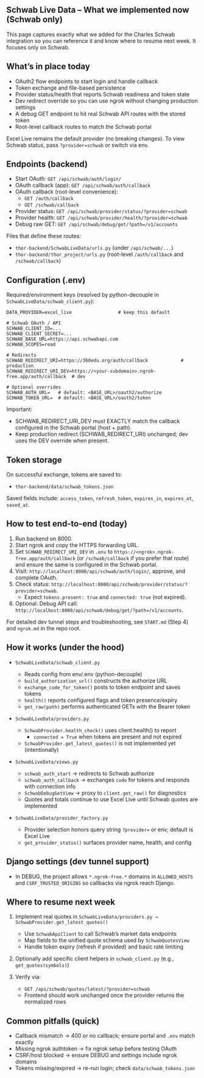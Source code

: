 ## Schwab Live Data – What we implemented now (Schwab only)

This page captures exactly what we added for the Charles Schwab integration so you can reference it and know where to resume next week. It focuses only on Schwab.

## What’s in place today

- OAuth2 flow endpoints to start login and handle callback
- Token exchange and file-based persistence
- Provider status/health that reports Schwab readiness and token state
- Dev redirect override so you can use ngrok without changing production settings
- A debug GET endpoint to hit real Schwab API routes with the stored token
- Root-level callback routes to match the Schwab portal

Excel Live remains the default provider (no breaking changes). To view Schwab status, pass `?provider=schwab` or switch via env.

## Endpoints (backend)

- Start OAuth: `GET /api/schwab/auth/login/`
- OAuth callback (app): `GET /api/schwab/auth/callback`
- OAuth callback (root-level convenience):
    - `GET /auth/callback`
    - `GET /schwab/callback`
- Provider status: `GET /api/schwab/provider/status/?provider=schwab`
- Provider health: `GET /api/schwab/provider/health/?provider=schwab`
- Debug raw GET: `GET /api/schwab/debug/get/?path=/v1/accounts`

Files that define these routes:
- `thor-backend/SchwabLiveData/urls.py` (under `/api/schwab/...`)
- `thor-backend/thor_project/urls.py` (root-level `/auth/callback` and `/schwab/callback`)

## Configuration (.env)

Required/environment keys (resolved by python-decouple in `SchwabLiveData/schwab_client.py`):

```
DATA_PROVIDER=excel_live                 # keep this default

# Schwab OAuth / API
SCHWAB_CLIENT_ID=...
SCHWAB_CLIENT_SECRET=...
SCHWAB_BASE_URL=https://api.schwabapi.com
SCHWAB_SCOPES=read

# Redirects
SCHWAB_REDIRECT_URI=https://360edu.org/auth/callback            # production
SCHWAB_REDIRECT_URI_DEV=https://<your-subdomain>.ngrok-free.app/auth/callback  # dev

# Optional overrides
SCHWAB_AUTH_URL=   # default: <BASE_URL>/oauth2/authorize
SCHWAB_TOKEN_URL=  # default: <BASE_URL>/oauth2/token
```

Important:
- SCHWAB_REDIRECT_URI_DEV must EXACTLY match the callback configured in the Schwab portal (host + path).
- Keep production redirect (SCHWAB_REDIRECT_URI) unchanged; dev uses the DEV override when present.

## Token storage

On successful exchange, tokens are saved to:
- `thor-backend/data/schwab_tokens.json`

Saved fields include: `access_token`, `refresh_token`, `expires_in`, `expires_at`, `saved_at`.

## How to test end-to-end (today)

1) Run backend on 8000.
2) Start ngrok and copy the HTTPS forwarding URL.
3) Set `SCHWAB_REDIRECT_URI_DEV` in `.env` to `https://<ngrok>.ngrok-free.app/auth/callback` (or `/schwab/callback` if you prefer that route) and ensure the same is configured in the Schwab portal.
4) Visit: `http://localhost:8000/api/schwab/auth/login/`, approve, and complete OAuth.
5) Check status: `http://localhost:8000/api/schwab/provider/status/?provider=schwab`.
     - Expect `tokens.present: true` and `connected: true` (not expired).
6) Optional: Debug API call: `http://localhost:8000/api/schwab/debug/get/?path=/v1/accounts`.

For detailed dev tunnel steps and troubleshooting, see `START.md` (Step 4) and `ngrok.md` in the repo root.

## How it works (under the hood)

- `SchwabLiveData/schwab_client.py`
    - Reads config from env/.env (python-decouple)
    - `build_authorization_url()` constructs the authorize URL
    - `exchange_code_for_token()` posts to token endpoint and saves tokens
    - `health()` reports configured flags and token presence/expiry
    - `get_raw(path)` performs authenticated GETs with the Bearer token

- `SchwabLiveData/providers.py`
    - `SchwabProvider.health_check()` uses client.health() to report
        - `connected = True` when tokens are present and not expired
    - `SchwabProvider.get_latest_quotes()` is not implemented yet (intentionally)

- `SchwabLiveData/views.py`
    - `schwab_auth_start` → redirects to Schwab authorize
    - `schwab_auth_callback` → exchanges `code` for tokens and responds with connection info
    - `SchwabDebugGetView` → proxy to `client.get_raw()` for diagnostics
    - Quotes and totals continue to use Excel Live until Schwab quotes are implemented

- `SchwabLiveData/provider_factory.py`
    - Provider selection honors query string `?provider=` or env; default is Excel Live
    - `get_provider_status()` surfaces provider name, health, and config

## Django settings (dev tunnel support)

- In DEBUG, the project allows `*.ngrok-free.*` domains in `ALLOWED_HOSTS` and `CSRF_TRUSTED_ORIGINS` so callbacks via ngrok reach Django.

## Where to resume next week

1) Implement real quotes in `SchwabLiveData/providers.py → SchwabProvider.get_latest_quotes()`
     - Use `SchwabApiClient` to call Schwab’s market data endpoints
     - Map fields to the unified quote schema used by `SchwabQuotesView`
     - Handle token expiry (refresh if provided) and basic rate limiting

2) Optionally add specific client helpers in `schwab_client.py` (e.g., `get_quotes(symbols)`)

3) Verify via:
     - `GET /api/schwab/quotes/latest/?provider=schwab`
     - Frontend should work unchanged once the provider returns the normalized rows

## Common pitfalls (quick)

- Callback mismatch → 400 or no callback; ensure portal and `.env` match exactly
- Missing ngrok authtoken → fix ngrok setup before testing OAuth
- CSRF/host blocked → ensure DEBUG and settings include ngrok domains
- Tokens missing/expired → re-run login; check `data/schwab_tokens.json`